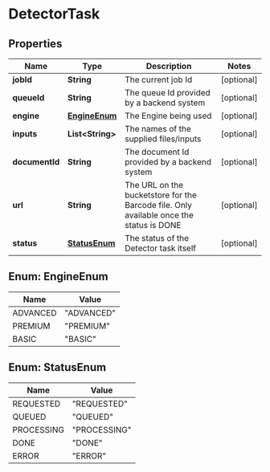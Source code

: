 
# DetectorTask

## Properties
Name | Type | Description | Notes
------------ | ------------- | ------------- | -------------
**jobId** | **String** | The current job Id |  [optional]
**queueId** | **String** | The queue Id provided by a backend system |  [optional]
**engine** | [**EngineEnum**](#EngineEnum) | The Engine being used |  [optional]
**inputs** | **List&lt;String&gt;** | The names of the supplied files/inputs |  [optional]
**documentId** | **String** | The document Id provided by a backend system |  [optional]
**url** | **String** | The URL on the bucketstore for the Barcode file. Only available once the status is DONE |  [optional]
**status** | [**StatusEnum**](#StatusEnum) | The status of the Detector task itself |  [optional]


<a name="EngineEnum"></a>
## Enum: EngineEnum
Name | Value
---- | -----
ADVANCED | &quot;ADVANCED&quot;
PREMIUM | &quot;PREMIUM&quot;
BASIC | &quot;BASIC&quot;


<a name="StatusEnum"></a>
## Enum: StatusEnum
Name | Value
---- | -----
REQUESTED | &quot;REQUESTED&quot;
QUEUED | &quot;QUEUED&quot;
PROCESSING | &quot;PROCESSING&quot;
DONE | &quot;DONE&quot;
ERROR | &quot;ERROR&quot;



